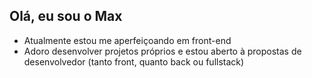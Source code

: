 ## Olá, eu sou o Max

- Atualmente estou me aperfeiçoando em front-end
- Adoro desenvolver projetos próprios e estou aberto à propostas de desenvolvedor (tanto front, quanto back ou fullstack)

<!---
maax103/maax103 is a ✨ special ✨ repository because its `README.md` (this file) appears on your GitHub profile.
You can click the Preview link to take a look at your changes.
--->
